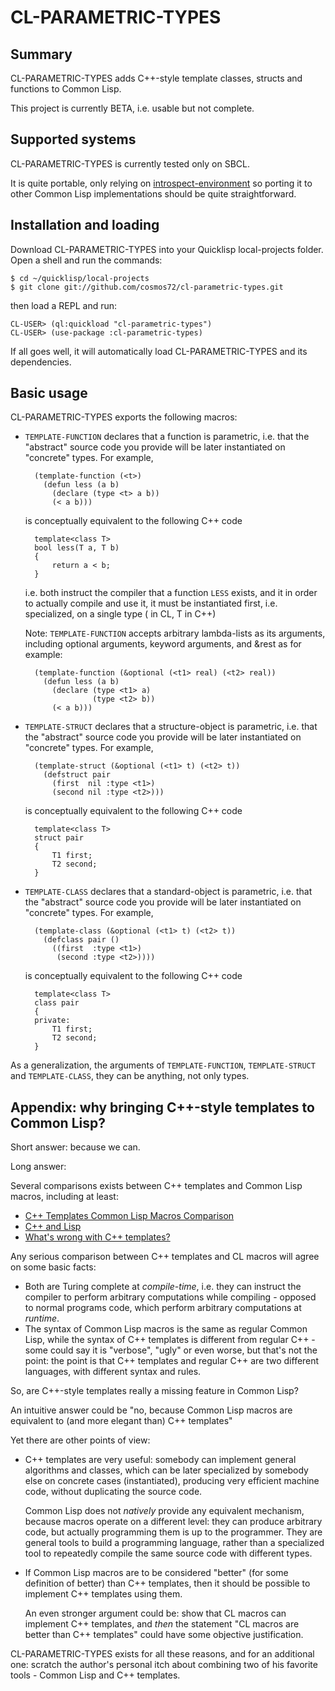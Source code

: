 CL-PARAMETRIC-TYPES
===================

Summary
-------
CL-PARAMETRIC-TYPES adds C++-style template classes, structs and functions to Common Lisp.

This project is currently BETA, i.e. usable but not complete.


Supported systems
-----------------
CL-PARAMETRIC-TYPES is currently tested only on SBCL.

It is quite portable, only relying on [introspect-environment](https://github.com/Bike/introspect-environment)
so porting it to other Common Lisp implementations should be quite straightforward.


Installation and loading
------------------------
Download CL-PARAMETRIC-TYPES into your Quicklisp local-projects folder.
Open a shell and run the commands:

    $ cd ~/quicklisp/local-projects
    $ git clone git://github.com/cosmos72/cl-parametric-types.git

then load a REPL and run:

    CL-USER> (ql:quickload "cl-parametric-types")
    CL-USER> (use-package :cl-parametric-types)
     
If all goes well, it will automatically load CL-PARAMETRIC-TYPES and its dependencies.


Basic usage
-----------
CL-PARAMETRIC-TYPES exports the following macros:

- `TEMPLATE-FUNCTION` declares that a function is parametric, i.e. that the "abstract" source code you provide
  will be later instantiated on "concrete" types. For example,

        (template-function (<t>)
          (defun less (a b)
            (declare (type <t> a b))
            (< a b)))

  is conceptually equivalent to the following C++ code

        template<class T>
        bool less(T a, T b)
        {
            return a < b;
        }

  i.e. both instruct the compiler that a function `LESS` exists, and it in order to actually compile
  and use it, it must be instantiated first, i.e. specialized, on a single type (<t> in CL, T in C++)

  Note: `TEMPLATE-FUNCTION` accepts arbitrary lambda-lists as its arguments, including optional arguments,
  keyword arguments, and &rest as for example:

        (template-function (&optional (<t1> real) (<t2> real))
          (defun less (a b)
            (declare (type <t1> a)
                     (type <t2> b))
            (< a b)))
  

- `TEMPLATE-STRUCT` declares that a structure-object is parametric,
  i.e. that the "abstract" source code you provide  will be later instantiated
  on "concrete" types. For example,

        (template-struct (&optional (<t1> t) (<t2> t))
          (defstruct pair
            (first  nil :type <t1>)
            (second nil :type <t2>)))

  is conceptually equivalent to the following C++ code

        template<class T>
        struct pair
        {
            T1 first;
            T2 second;
        }

- `TEMPLATE-CLASS` declares that a standard-object is parametric,
  i.e. that the "abstract" source code you provide  will be later instantiated
  on "concrete" types. For example,

        (template-class (&optional (<t1> t) (<t2> t))
          (defclass pair ()
            ((first  :type <t1>)
             (second :type <t2>))))

  is conceptually equivalent to the following C++ code

        template<class T>
        class pair
        {
        private:
            T1 first;
            T2 second;
        }

As a generalization, the arguments of `TEMPLATE-FUNCTION`, `TEMPLATE-STRUCT` and `TEMPLATE-CLASS`,
they can be anything, not only types.

Appendix: why bringing C++-style templates to Common Lisp?
----------------------------------------------------------

Short answer: because we can.

Long answer:

Several comparisons exists between C++ templates and Common Lisp macros, including at least:
* [C++ Templates Common Lisp Macros Comparison](http://c2.com/cgi/wiki?CeePlusPlusTemplatesCommonLispMacrosComparison)
* [C++ and Lisp](http://www.lurklurk.org/cpp_clos.html)
* [What's wrong with C++ templates?](http://www.kuro5hin.org/story/2003/5/26/22429/7674)

Any serious comparison between C++ templates and CL macros will agree on some basic facts:
* Both are Turing complete at *compile-time*, i.e. they can instruct the compiler
  to perform arbitrary computations while compiling - opposed to normal programs code,
  which perform arbitrary computations at *runtime*.
* The syntax of Common Lisp macros is the same as regular Common Lisp,
  while the syntax of C++ templates is different from regular C++ - some could say
  it is "verbose", "ugly" or even worse, but that's not the point:
  the point is that C++ templates and regular C++ are two different languages,
  with different syntax and rules.

So, are C++-style templates really a missing feature in Common Lisp?

An intuitive answer could be
"no, because Common Lisp macros are equivalent to (and more elegant than) C++ templates"

Yet there are other points of view:
* C++ templates are very useful: somebody can implement general algorithms and classes,
  which can be later specialized by somebody else on concrete cases (instantiated),
  producing very efficient machine code, without duplicating the source code.
  
  Common Lisp does not *natively* provide any equivalent mechanism, because macros
  operate on a different level: they can produce arbitrary code, but actually programming
  them is up to the programmer. They are general tools to build a programming language,
  rather than a specialized tool to repeatedly compile the same source code with different types.
* If Common Lisp macros are to be considered "better" (for some definition of better)
  than C++ templates, then it should be possible to implement C++ templates using them.

  An even stronger argument could be: show that CL macros can implement C++ templates,
  and *then* the statement "CL macros are better than C++ templates" could have some objective justification.

CL-PARAMETRIC-TYPES exists for all these reasons, and for an additional one:
scratch the author's personal itch about combining two of his favorite tools - Common Lisp and C++ templates.

